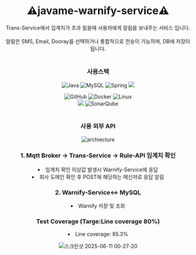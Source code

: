 <h1 align="center">⚠️javame-warnify-service⚠️</h1>
<div align="center">
Trans-Service에서 임계치가 초과 됬을때 사용자에게 알림을 보내주는 서비스 입니다.
</br></br>
알람은 SMS, Email, Dooray를 선택하거나 통합적으로 전송이 가능하며, DB에 저장이 됩니다.
</div>
</br>
<div align="center">
<h3 tabindex="-1" class="heading-element" dir="auto">사용스택</h3>



  
![Java](https://img.shields.io/badge/java-%23ED8B00.svg?style=for-the-badge&logo=openjdk&logoColor=white)
![MySQL](https://img.shields.io/badge/mysql-4479A1.svg?style=for-the-badge&logo=mysql&logoColor=white)
![Spring](https://img.shields.io/badge/spring-%236DB33F.svg?style=for-the-badge&logo=spring&logoColor=white)
<img src="https://img.shields.io/badge/springboot-6DB33F?style=for-the-badge&logo=springboot&logoColor=white">

![GitHub](https://img.shields.io/badge/github-%23121011.svg?style=for-the-badge&logo=github&logoColor=white)
![Docker](https://img.shields.io/badge/docker-%230db7ed.svg?style=for-the-badge&logo=docker&logoColor=white)
![Linux](https://img.shields.io/badge/Linux-FCC624?style=for-the-badge&logo=linux&logoColor=black)</br>
<img src="https://img.shields.io/badge/JUnit5-25A162?style=for-the-badge&logo=JUnit5&logoColor=white">
![SonarQube](https://img.shields.io/badge/SonarQube-black?style=for-the-badge&logo=sonarqube&logoColor=4E9BCD)
</br>
</br>
</div>


<div align="center">
<h3 tabindex="-1" class="heading-element" dir="auto">사용 외부 API</h3>
  
![archiecture](https://github.com/user-attachments/assets/49911324-f43b-4743-b239-3fe482c39c29)

<h3 tabindex="-1" class="heading-element" dir="auto">1. Mqtt Broker → Trans-Service → Rule-API 임계치 확인</h3> 
<li>임계치 확인 이상값 발생시 Warnify-Service에 응답</li>
<li>회사 도메인 확인 후 POST에 해당하는 메신저로 응답 알림</li>

<h3 tabindex="-1" class="heading-element" dir="auto">2. Warnify-Service↔ MySQL</h3> 
<li>Warnify 저장 및 조회</li>

</div>
<div align=center>
<h3 tabindex="-1" class="heading-element" dir="auto">Test Coverage (Targe:Line coverage 80%)</h3> 
  <li>
    Line coverage: 85.3%
  </li>

![스크린샷 2025-06-11 00-27-20](https://github.com/user-attachments/assets/bfcba850-1f47-4f75-aca1-7478cafad082)

</div>
